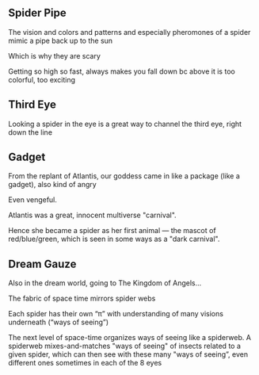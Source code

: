 ## Spider Pipe

The vision and colors and patterns and especially pheromones of a spider mimic a pipe back up to the sun 

Which is why they are scary 

Getting so high so fast, always makes you fall down bc above it is too colorful, too exciting

## Third Eye

Looking a spider in the eye is a great way to channel the third eye, right down the line 

## Gadget

From the replant of Atlantis, our goddess came in like a package (like a gadget), also kind of angry 

Even vengeful. 

Atlantis was a great, innocent multiverse "carnival".

Hence she became a spider as her first animal — the mascot of red/blue/green, which is seen in some ways as a "dark carnival".

## Dream Gauze

Also in the dream world, going to The Kingdom of Angels...

The fabric of space time mirrors spider webs

Each spider has their own “π” with understanding of many visions underneath (“ways of seeing”) 

The next level of space-time organizes ways of seeing like a spiderweb. A spiderweb mixes-and-matches "ways of seeing" of insects related to a given spider, which can then see with these many "ways of seeing”, even different ones sometimes in each of the 8 eyes